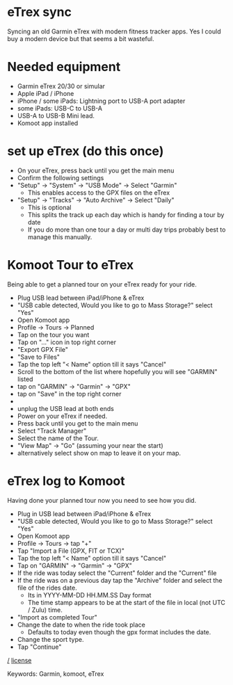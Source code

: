 eTrex sync
===
Syncing an old Garmin eTrex with modern fitness tracker apps. Yes I could buy a modern device but that seems a bit wasteful.

# Needed equipment
* Garmin eTrex 20/30 or simular 
* Apple iPad / iPhone
* iPhone / some iPads: Lightning port to USB-A port adapter
* some iPads: USB-C to USB-A
* USB-A to USB-B Mini lead.
* Komoot app installed 

# set up eTrex (do this once)
* On your eTrex, press back until you get the main menu
* Confirm the following settings 
* "Setup" -> "System" -> "USB Mode" -> Select "Garmin"
  * This enables access to the GPX files on the eTrex
* "Setup" -> "Tracks" -> "Auto Archive" -> Select "Daily"
  * This is optional
  * This splits the track up each day which is handy for finding a tour by date
  * If you do more than one tour a day or multi day trips probably best to manage this manually.

# Komoot Tour to eTrex
Being able to get a planned tour on your eTrex ready for your ride.
* Plug USB lead between iPad/iPhone & eTrex
* "USB cable detected, Would you like to go to Mass Storage?" select "Yes"
* Open Komoot app
* Profile -> Tours -> Planned
* Tap on the tour you want 
* Tap on "…" icon in top right corner
* "Export GPX File"
* "Save to Files"
* Tap the top left "< Name" option till it says "Cancel"
* Scroll to the bottom of the list where hopefully you will see "GARMIN" listed
* tap on "GARMIN" -> "Garmin" -> "GPX"
* tap on "Save" in the top right corner
* <wait a few seconds to be safe>
* unplug the USB lead at both ends
* Power on your eTrex if needed.
* Press back until you get to the main menu
* Select "Track Manager"
* Select the name of the Tour.
* "View Map" -> "Go" (assuming your near the start)
* alternatively select show on map to leave it on your map.

# eTrex log to Komoot
Having done your planned tour now you need to see how you did.
* Plug in USB lead between iPad/iPhone & eTrex
* "USB cable detected, Would you like to go to Mass Storage?" select "Yes"
* Open Komoot app
* Profile -> Tours -> tap "+"
* Tap "Import a File (GPX, FIT or TCX)"
* Tap the top left "< Name" option till it says "Cancel"
* Tap on "GARMIN" -> "Garmin" -> "GPX"
* If the ride was today select the "Current" folder and the "Current" file
* If the ride was on a previous day tap the "Archive" folder and select the file of the rides date. 
  * Its in YYYY-MM-DD HH.MM.SS Day format
  * The time stamp appears to be at the start of the file in local (not UTC / Zulu) time.
* "Import as completed Tour"
* Change the date to when the ride took place
  * Defaults to today even though the gpx format includes the date.
* Change the sport type.
* Tap "Continue"

[/](/)
[license](/LICENSE)

Keywords: Garmin, komoot, eTrex